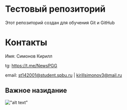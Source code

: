 # Тестовый репозиторий

Этот репозиторий создан для обучения Git и GitHub

# Контакты
Имя: Симонов Кирилл

tg: https://t.me/NewsPGG

email: st142001@student.spbu.ru | kirillsimonov3@mail.ru

## Важное назидание

!["alt text"](https://raw.githubusercontent.com/louim/in-case-of-fire/refs/heads/master/in_case_of_fire.png)
